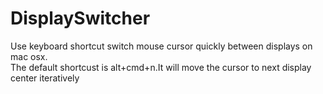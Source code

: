 # DisplaySwitcher
Use keyboard shortcut switch mouse cursor quickly between displays on mac osx.   
The default shortcust is alt+cmd+n.It will move the cursor to next display center iteratively  
